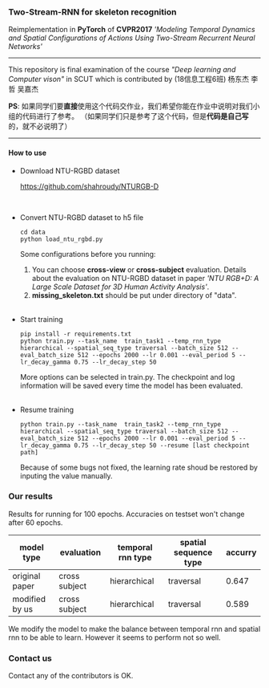 ### Two-Stream-RNN for skeleton recognition

Reimplementation in **PyTorch** of **CVPR2017** *'Modeling Temporal Dynamics and Spatial Configurations of Actions Using Two-Stream Recurrent Neural Networks'*

****
This repository is final examination of the course *"Deep learning and Computer vison"* in SCUT 
which is contributed by (18信息工程6班) 杨东杰 李哲 吴嘉杰

**PS**: 如果同学们要**直接**使用这个代码交作业，我们希望你能在作业中说明对我们小组的代码进行了参考。
（如果同学们只是参考了这个代码，但是**代码是自己写**的，就不必说明了）
****
#### How to use

- Download NTU-RGBD dataset
  
  <https://github.com/shahroudy/NTURGB-D>  
<br >

- Convert NTU-RGBD dataset to h5 file
    ```
    cd data
    python load_ntu_rgbd.py
    ```
    Some configurations before you running:
    1. You can choose **cross-view** or **cross-subject** evaluation.
    Details about the evaluation on NTU-RGBD dataset  in paper *'NTU RGB+D: A Large Scale Dataset for 3D Human Activity Analysis'*.  
    2. **missing_skeleton.txt** should be put under directory of "data".
    <br >

- Start training
    ```
    pip install -r requirements.txt
    python train.py --task_name  train_task1 --temp_rnn_type hierarchical --spatial_seq_type traversal --batch_size 512 --eval_batch_size 512 --epochs 2000 --lr 0.001 --eval_period 5 --lr_decay_gamma 0.75 --lr_decay_step 50 
    ```
    More options can be selected in train.py.
    The checkpoint and log information will be saved every time the model has been evaluated.  
    <br >

- Resume training
    ```
    python train.py --task_name  train_task2 --temp_rnn_type hierarchical --spatial_seq_type traversal --batch_size 512 --eval_batch_size 512 --epochs 2000 --lr 0.001 --eval_period 5 --lr_decay_gamma 0.75 --lr_decay_step 50 --resume [last checkpoint path]
    ```
    Because of some bugs not fixed, the learning rate shoud be restored by inputing the value manually.
    

### Our results
Results for running for 100 epochs. 
Accuracies on testset won't change after 60 epochs.

|model type|evaluation|temporal rnn type|spatial sequence type|accurry|
|----|----|----|----|----|
|original paper|cross subject|hierarchical|traversal|0.647|
|modified by us|cross subject|hierarchical|traversal|0.589|

We modify the model to make the balance between temporal rnn and spatial rnn to be able to learn. However it seems to perform not so well.

### Contact us
Contact any of the contributors is OK.
